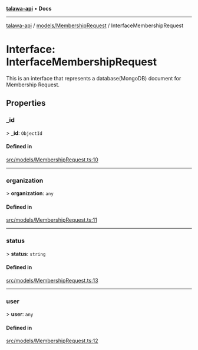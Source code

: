 [**talawa-api**](../../../README.md) • **Docs**

***

[talawa-api](../../../modules.md) / [models/MembershipRequest](../README.md) / InterfaceMembershipRequest

# Interface: InterfaceMembershipRequest

This is an interface that represents a database(MongoDB) document for Membership Request.

## Properties

### \_id

\> **\_id**: `ObjectId`

#### Defined in

[src/models/MembershipRequest.ts:10](https://github.com/PalisadoesFoundation/talawa-api/blob/2f8fb6988cd34004fbbf76550c8eef691b861a19/src/models/MembershipRequest.ts#L10)

***

### organization

\> **organization**: `any`

#### Defined in

[src/models/MembershipRequest.ts:11](https://github.com/PalisadoesFoundation/talawa-api/blob/2f8fb6988cd34004fbbf76550c8eef691b861a19/src/models/MembershipRequest.ts#L11)

***

### status

\> **status**: `string`

#### Defined in

[src/models/MembershipRequest.ts:13](https://github.com/PalisadoesFoundation/talawa-api/blob/2f8fb6988cd34004fbbf76550c8eef691b861a19/src/models/MembershipRequest.ts#L13)

***

### user

\> **user**: `any`

#### Defined in

[src/models/MembershipRequest.ts:12](https://github.com/PalisadoesFoundation/talawa-api/blob/2f8fb6988cd34004fbbf76550c8eef691b861a19/src/models/MembershipRequest.ts#L12)

